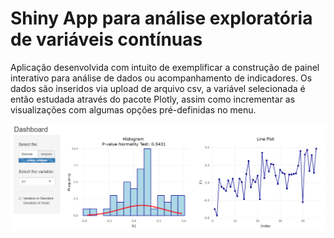 # Shiny App para análise exploratória de variáveis contínuas

Aplicação desenvolvida com intuito de exemplificar a construção de painel interativo para análise de dados ou acompanhamento de indicadores.
Os dados são inseridos via upload de arquivo csv, a variável selecionada é então estudada através do pacote Plotly, assim como incrementar as visualizações com algumas opções pré-definidas no menu.

![myimage-alt-tag](https://github.com/kelvercampanha/ShinyAppExample/blob/master/Shiny.png)
